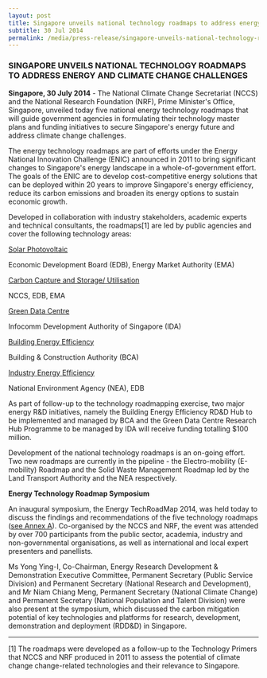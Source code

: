 ```yaml
---
layout: post
title: Singapore unveils national technology roadmaps to address energy and climate change challenges
subtitle: 30 Jul 2014
permalink: /media/press-release/singapore-unveils-national-technology-roadmaps-to-address-energy-and-climate-change-challenges
---
```


### SINGAPORE UNVEILS NATIONAL TECHNOLOGY ROADMAPS TO ADDRESS ENERGY AND CLIMATE CHANGE CHALLENGES

**Singapore, 30 July 2014** - The National Climate Change Secretariat (NCCS) and the National Research Foundation (NRF), Prime Minister's Office, Singapore, unveiled today five national energy technology roadmaps that will guide government agencies in formulating their technology master plans and funding initiatives to secure Singapore's energy future and address climate change challenges.

The energy technology roadmaps are part of efforts under the Energy National Innovation Challenge (ENIC) announced in 2011 to bring significant changes to Singapore's energy landscape in a whole-of-government effort. The goals of the ENIC are to develop cost-competitive energy solutions that can be deployed within 20 years to improve Singapore's energy efficiency, reduce its carbon emissions and broaden its energy options to sustain economic growth.

Developed in collaboration with industry stakeholders, academic experts and technical consultants, the roadmaps[1] are led by public agencies and cover the following technology areas:

[<a href="/docs/default-source/news-documents/roadmap_solar_20140729.pdf" target="_blank">Solar Photovoltaic</a>](/docs/default-source/news-documents/roadmap_solar_20140729.pdf)

Economic Development Board (EDB), Energy Market Authority (EMA)

[<a href="/docs/default-source/news-documents/roadmap_ccsu_20140729.pdf" target="_blank">Carbon Capture and Storage/ Utilisation</a>](/docs/default-source/news-documents/roadmap_ccsu_20140729.pdf)

NCCS, EDB, EMA

[<a href="/docs/default-source/news-documents/roadmap_gdc_20140729.pdf" target="_blank">Green Data Centre</a>](/docs/default-source/news-documents/roadmap_gdc_20140729.pdf)

Infocomm Development Authority of Singapore (IDA)

[<a href="/docs/default-source/news-documents/roadmap_bee_20140729.pdf" target="_blank">Building Energy Efficiency</a>](/docs/default-source/news-documents/roadmap_bee_20140729.pdf)

Building & Construction Authority (BCA)

[<a href="/docs/default-source/news-documents/roadmap_iee_1.pdf" target="_blank">Industry Energy Efficiency</a>](/docs/default-source/news-documents/roadmap_iee_1.pdf)

National Environment Agency (NEA), EDB

As part of follow-up to the technology roadmapping exercise, two major energy R&D initiatives, namely the Building Energy Efficiency RD&D Hub to be implemented and managed by BCA and the Green Data Centre Research Hub Programme to be managed by IDA will receive funding totalling $100 million.

Development of the national technology roadmaps is an on-going effort. Two new roadmaps are currently in the pipeline - the Electro-mobility (E-mobility) Roadmap and the Solid Waste Management Roadmap led by the Land Transport Authority and the NEA respectively.

**Energy Technology Roadmap Symposium**

An inaugural symposium, the Energy TechRoadMap 2014, was held today to discuss the findings and recommendations of the five technology roadmaps ([<a href="/docs/default-source/news-documents/techroadmap_annexa_20140730.pdf" target="_blank">see Annex A</a>](/docs/default-source/news-documents/techroadmap_annexa_20140730.pdf)). Co-organised by the NCCS and NRF, the event was attended by over 700 participants from the public sector, academia, industry and non-governmental organisations, as well as international and local expert presenters and panellists.

Ms Yong Ying-I, Co-Chairman, Energy Research Development & Demonstration Executive Committee, Permanent Secretary (Public Service Division) and Permanent Secretary (National Research and Development), and Mr Niam Chiang Meng, Permanent Secretary (National Climate Change) and Permanent Secretary (National Population and Talent Division) were also present at the symposium, which discussed the carbon mitigation potential of key technologies and platforms for research, development, demonstration and deployment (RDD&D) in Singapore.

**********

[1] The roadmaps were developed as a follow-up to the Technology Primers that NCCS and NRF produced in 2011 to assess the potential of climate change change-related technologies and their relevance to Singapore.
